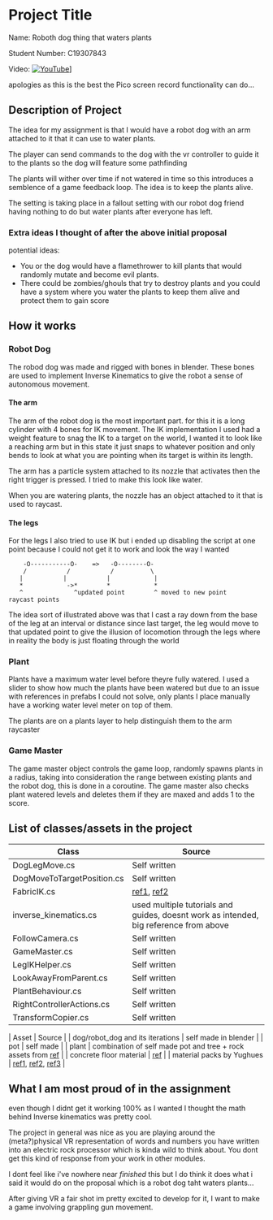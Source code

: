 # Project Title

Name: Roboth dog thing that waters plants

Student Number: C19307843

Video:
[![YouTube](https://img.youtube.com/vi/0aEFllZMBcQ/default.jpg)](https://www.youtube.com/watch?v=0aEFllZMBcQ)]

apologies as this is the best the Pico screen record functionality can do...

## Description of Project
The idea for my assignment is that I would have a robot dog with an arm
attached to it that it can use to water plants.

The player can send commands to the dog with the vr controller to guide it to the plants
so the dog will feature some pathfinding

The plants will wither over time if not watered in time so this introduces a
semblence of a game feedback loop. The idea is to keep the plants alive.

The setting is taking place in a fallout setting with our robot dog friend
having nothing to do but water plants after everyone has left.

### Extra ideas I thought of after the above initial proposal

potential ideas:
- You or the dog would have a flamethrower to kill plants that would randomly
mutate and become evil plants.
- There could be zombies/ghouls that try to destroy plants and you could have a system
where you water the plants to keep them alive and protect them to gain score

## How it works

### Robot Dog

The robod dog was made and rigged with bones in blender. These bones are used to
implement Inverse Kinematics to give the robot a sense of autonomous movement.

#### The arm

The arm of the robot dog is the most important part. for this it is a long cylinder
with 4 bones for IK movement. The IK implementation I used had a weight feature to
snag the IK to a target on the world, I wanted it to look like a reaching arm but
in this state it just snaps to whatever position and only bends to look at what
you are pointing when its target is within its length.

The arm has a particle system attached to its nozzle that activates then the right
trigger is pressed. I tried to make this look like water.

When you are watering plants, the nozzle has an object attached to it that is used
to raycast.

#### The legs

For the legs I also tried to use IK but i ended up disabling the script at one point
because I could not get it to work and look the way I wanted

```
    -O-----------O-    =>   -O--------O-
    /           /           /          \
   |           |           |            |
   *            ->*        *            *
   ^              ^updated point        ^ moved to new point
raycast points
```

The idea sort of illustrated above was that I cast a ray down from the base of the leg at
an interval or distance since last target, the leg would move to that updated point to give
the illusion of locomotion through the legs where in reality the body is just floating through
the world

### Plant

Plants have a maximum water level before theyre fully watered. I used a slider to show how
much the plants have been watered but due to an issue with references in prefabs I could
not solve, only plants I place manually have a working water level meter on top of them.

The plants are on a plants layer to help distinguish them to the arm raycaster

### Game Master

The game master object controls the game loop, randomly spawns plants in a radius, taking into
consideration the range between existing plants and the robot dog, this is done in a coroutine.
The game master also checks plant watered levels and deletes them if they are maxed and adds 1
to the score.

## List of classes/assets in the project

| Class | Source |
| - | - |
| DogLegMove.cs | Self written |
| DogMoveToTargetPosition.cs | Self written |
| FabricIK.cs | [ref1](https://www.youtube.com/watch?v=qqOAzn05fvk), [ref2](https://github.com/ditzel/SimpleIK) |
| inverse_kinematics.cs | used multiple tutorials and guides, doesnt work as intended, big reference from above |
| FollowCamera.cs | Self written |
| GameMaster.cs | Self written |
| LegIKHelper.cs | Self written |
| LookAwayFromParent.cs | Self written |
| PlantBehaviour.cs | Self written|
| RightControllerActions.cs | Self written |
| TransformCopier.cs | Self written |

| Asset | Source |
| dog/robot_dog and its iterations | self made in blender |
| pot | self made |
| plant | combination of self made pot and tree + rock assets from [ref](https://assetstore.unity.com/packages/3d/vegetation/trees/japanese-garden-pack-179492) |
| concrete floor material | [ref](https://assetstore.unity.com/packages/2d/textures-materials/concrete/clean-concrete-texture-37028) |
| material packs by Yughues | [ref1](https://assetstore.unity.com/packages/2d/textures-materials/metals/yughues-free-metal-materials-12949), [ref2](https://assetstore.unity.com/packages/2d/textures-materials/metals/yughues-free-pbr-metal-plates-35362), [ref3](https://assetstore.unity.com/packages/2d/textures-materials/concrete/yughues-free-concrete-materials-12951) |

## What I am most proud of in the assignment

even though I didnt get it working 100% as I wanted I thought the math behind Inverse kinematics
was pretty cool.

The project in general was nice as you are playing around the (meta?)physical VR representation
of words and numbers you have written into an electric rock processor which is kinda wild to think
about. You dont get this kind of response from your work in other modules.

I dont feel like i've nowhere near *finished* this but I do think it does what i said it would do on the
proposal which is a robot dog taht waters plants...

After giving VR a fair shot im pretty excited to develop for it, I want to make a game involving
grappling gun movement.